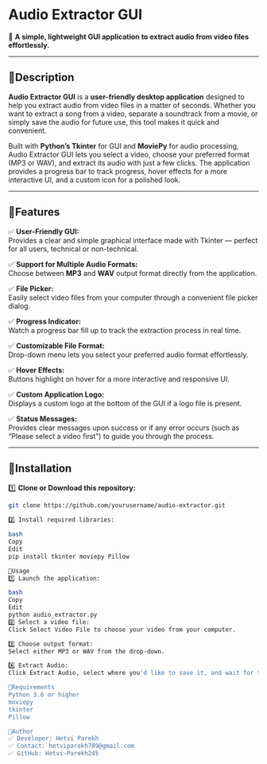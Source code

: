 # Audio Extractor GUI

🚀 **A simple, lightweight GUI application to extract audio from video files effortlessly.**

---

## 🔹Description

**Audio Extractor GUI** is a **user-friendly desktop application** designed to help you extract audio from video files in a matter of seconds. Whether you want to extract a song from a video, separate a soundtrack from a movie, or simply save the audio for future use, this tool makes it quick and convenient.

Built with **Python’s Tkinter** for GUI and **MoviePy** for audio processing, Audio Extractor GUI lets you select a video, choose your preferred format (MP3 or WAV), and extract its audio with just a few clicks. The application provides a progress bar to track progress, hover effects for a more interactive UI, and a custom icon for a polished look.

---

## 🔹Features

✅ **User-Friendly GUI:**  
Provides a clear and simple graphical interface made with Tkinter — perfect for all users, technical or non-technical.

✅ **Support for Multiple Audio Formats:**  
Choose between **MP3** and **WAV** output format directly from the application.

✅ **File Picker:**  
Easily select video files from your computer through a convenient file picker dialog.

✅ **Progress Indicator:**  
Watch a progress bar fill up to track the extraction process in real time.

✅ **Customizable File Format:**  
Drop-down menu lets you select your preferred audio format effortlessly.

✅ **Hover Effects:**  
Buttons highlight on hover for a more interactive and responsive UI.

✅ **Custom Application Logo:**  
Displays a custom logo at the bottom of the GUI if a logo file is present.

✅ **Status Messages:**  
Provides clear messages upon success or if any error occurs (such as “Please select a video first”) to guide you through the process.

---

## 🔹Installation

1️⃣ **Clone or Download this repository:**  
```bash
git clone https://github.com/yourusername/audio-extractor.git

2️⃣ Install required libraries:

bash
Copy
Edit
pip install tkinter moviepy Pillow

🔹Usage
1️⃣ Launch the application:

bash
Copy
Edit
python audio_extractor.py
2️⃣ Select a video file:
Click Select Video File to choose your video from your computer.

3️⃣ Choose output format:
Select either MP3 or WAV from the drop-down.

4️⃣ Extract Audio:
Click Extract Audio, select where you'd like to save it, and wait for the process to complete.

🔹Requirements
Python 3.6 or higher
moviepy
tkinter
Pillow

🔹Author
✅ Developer: Hetvi Parekh
✅ Contact: hetviparekh789@gmail.com
✅ GitHub: Hetvi-Parekh245
